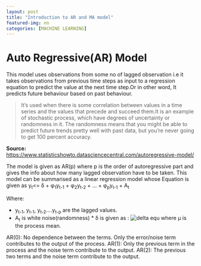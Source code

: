 ```yaml
---
layout: post
title: "Introduction to AR and MA model"
featured-img: nn
categories: [MACHINE LEARNING]
---
```


# Auto Regressive(AR) Model

This model uses observations from some no of lagged observation i.e it takes observations from previous time steps as input to a regression equation to predict the value at the next time step.Or in other word, It predicts future behaviour based on past behaviour. 

> It’s used when there is some correlation between values in a time series and the values that precede and succeed them.It is an example of stochastic process, which have degrees of uncertainty or randomness in it. The randomness means that you might be able to predict future trends pretty well with past data, but you’re never going to get 100 percent accuracy.

**Source:** https://www.statisticshowto.datasciencecentral.com/autoregressive-model/

The model is given as AR(p) where p is the order of autoregressive part and gives the info about how many lagged observation have to be taken. 
This model can be summarised as a linear regression model whose Equation is given as
y<sub>t</sub><= δ + φ<sub>1</sub>y<sub>t-1</sub> + φ<sub>2</sub>y<sub>t-2</sub> + … + φ<sub>p</sub>y<sub>t-1</sub> + A<sub>t</sub>


Where:
* y<sub>t-1</sub>, y<sub>t-1</sub>, y<sub>t-2</sub>….y<sub>t-p</sub>  are the lagged values.
* A<sub>t</sub> is white noise(randomness)
* δ is given as :
![delta equ](https://www.statisticshowto.datasciencecentral.com/wp-content/uploads/2015/08/autoregressive-model.png) 
where μ  is the process mean.


AR(0): No dependence between the terms. Only the error/noise term contributes to the output of the process.
AR(1): Only the previous term in the process and the noise term contribute to the output.
AR(2): The previous two terms and the noise term contribute to the output.

